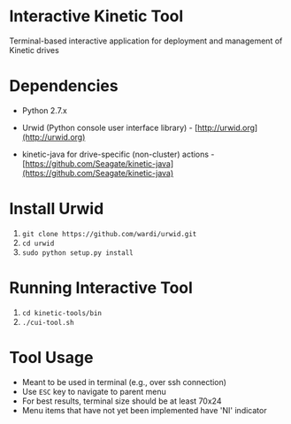# Interactive Kinetic Tool
Terminal-based interactive application for deployment and management of Kinetic drives

Dependencies
============
* Python 2.7.x

* Urwid (Python console user interface library) - [http://urwid.org](http://urwid.org)

* kinetic-java for drive-specific (non-cluster) actions - [https://github.com/Seagate/kinetic-java](https://github.com/Seagate/kinetic-java)

Install Urwid
=============
1. `git clone https://github.com/wardi/urwid.git`
1. `cd urwid`
1. `sudo python setup.py install`

Running Interactive Tool
========================
1. `cd kinetic-tools/bin`
1. `./cui-tool.sh`

Tool Usage
==========
* Meant to be used in terminal (e.g., over ssh connection)
* Use `ESC` key to navigate to parent menu
* For best results, terminal size should be at least 70x24
* Menu items that have not yet been implemented have 'NI' indicator
 
